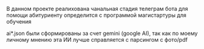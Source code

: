 В данном проекте реалихована чанальная стадия телеграм бота для помощи абитуриенту определится с программой магистартуры для обучения

ai*.json были сформированы за счет gemini (google AI), так как по моему личному мнению эта ИИ лучше справляется с парсингом с фото/pdf

